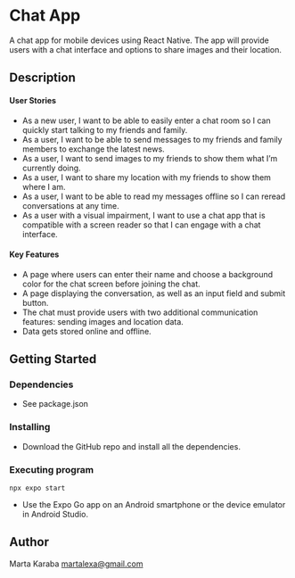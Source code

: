 # Chat App

A chat app for mobile devices using React Native. The app will
provide users with a chat interface and options to share images and their
location.

## Description

<h4>User Stories</h4>
<ul>
  <li>As a new user, I want to be able to easily enter a chat room so I can quickly start talking to my friends and family.</li>
  <li>As a user, I want to be able to send messages to my friends and family members to exchange the latest news.</li>
  <li>As a user, I want to send images to my friends to show them what I’m currently doing.</li>
  <li>As a user, I want to share my location with my friends to show them where I am.</li>
  <li>As a user, I want to be able to read my messages offline so I can reread conversations at any time.</li>
  <li>As a user with a visual impairment, I want to use a chat app that is compatible with a screen reader so that I can engage with a chat interface.</li>
</ul>
<h4>Key Features</h4>
<ul>
  <li>A page where users can enter their name and choose a background color for the chat screen before joining the chat.</li>
  <li>A page displaying the conversation, as well as an input field and submit button.</li>
  <li>The chat must provide users with two additional communication features: sending images and location data.</li>
  <li>Data gets stored online and offline.</li>
</ul>

## Getting Started

### Dependencies

* See package.json

### Installing

* Download the GitHub repo and install all the dependencies. 

### Executing program

```
npx expo start
```

* Use the Expo Go app on an Android smartphone or the device emulator in Android Studio. 


## Author

Marta Karaba
martalexa@gmail.com
